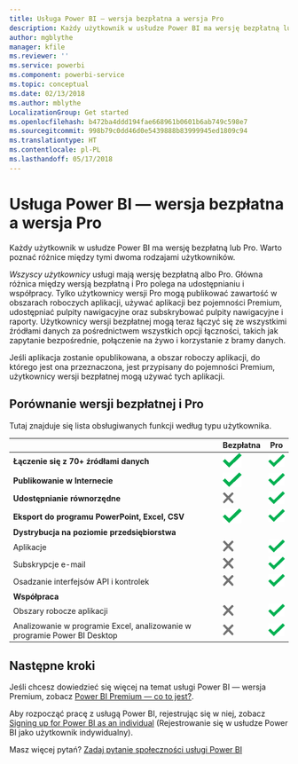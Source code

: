 ```yaml
---
title: Usługa Power BI — wersja bezpłatna a wersja Pro
description: Każdy użytkownik w usłudze Power BI ma wersję bezpłatną lub Pro. Warto poznać różnice między tymi dwoma rodzajami użytkowników.
author: mgblythe
manager: kfile
ms.reviewer: ''
ms.service: powerbi
ms.component: powerbi-service
ms.topic: conceptual
ms.date: 02/13/2018
ms.author: mblythe
LocalizationGroup: Get started
ms.openlocfilehash: b472ba4ddd194fae668961b0601b6ab749c598e7
ms.sourcegitcommit: 998b79c0dd46d0e5439888b83999945ed1809c94
ms.translationtype: HT
ms.contentlocale: pl-PL
ms.lasthandoff: 05/17/2018
---
```

# <a name="power-bi-free-vs-pro"></a>Usługa Power BI — wersja bezpłatna a wersja Pro
Każdy użytkownik w usłudze Power BI ma wersję bezpłatną lub Pro. Warto poznać różnice między tymi dwoma rodzajami użytkowników.

*Wszyscy użytkownicy* usługi mają wersję bezpłatną albo Pro. Główna różnica między wersją bezpłatną i Pro polega na udostępnianiu i współpracy. Tylko użytkownicy wersji Pro mogą publikować zawartość w obszarach roboczych aplikacji, używać aplikacji bez pojemności Premium, udostępniać pulpity nawigacyjne oraz subskrybować pulpity nawigacyjne i raporty. Użytkownicy wersji bezpłatnej mogą teraz łączyć się ze wszystkimi źródłami danych za pośrednictwem wszystkich opcji łączności, takich jak zapytanie bezpośrednie, połączenie na żywo i korzystanie z bramy danych.

Jeśli aplikacja zostanie opublikowana, a obszar roboczy aplikacji, do którego jest ona przeznaczona, jest przypisany do pojemności Premium, użytkownicy wersji bezpłatnej mogą używać tych aplikacji.

## <a name="free-vs-pro-comparison"></a>Porównanie wersji bezpłatnej i Pro
Tutaj znajduje się lista obsługiwanych funkcji według typu użytkownika.

|  | Bezpłatna | Pro |
| --- | --- | --- |
| **Łączenie się z 70+ źródłami danych** |![](media/service-free-vs-pro/available.png "Dostępne") |![](media/service-free-vs-pro/available.png "Dostępne") |
| **Publikowanie w Internecie** |![](media/service-free-vs-pro/available.png "Dostępne") |![](media/service-free-vs-pro/available.png "Dostępne") |
| **Udostępnianie równorzędne** |![](media/service-free-vs-pro/not-available.png "Niedostępne") |![](media/service-free-vs-pro/available.png "Dostępne") |
| **Eksport do programu PowerPoint, Excel, CSV** |![](media/service-free-vs-pro/available.png "Dostępne") |![](media/service-free-vs-pro/available.png "Dostępne") |
| **Dystrybucja na poziomie przedsiębiorstwa** | | |
| Aplikacje |![](media/service-free-vs-pro/not-available.png "Niedostępne") |![](media/service-free-vs-pro/available.png "Dostępne") |
| Subskrypcje e-mail |![](media/service-free-vs-pro/not-available.png "Niedostępne") |![](media/service-free-vs-pro/available.png "Dostępne") |
| Osadzanie interfejsów API i kontrolek |![](media/service-free-vs-pro/not-available.png "Niedostępne") |![](media/service-free-vs-pro/available.png "Dostępne") |
| **Współpraca** | | |
| Obszary robocze aplikacji |![](media/service-free-vs-pro/not-available.png "Niedostępne") |![](media/service-free-vs-pro/available.png "Dostępne") |
| Analizowanie w programie Excel, analizowanie w programie Power BI Desktop |![](media/service-free-vs-pro/not-available.png "Niedostępne") |![](media/service-free-vs-pro/available.png "Dostępne") |

## <a name="next-steps"></a>Następne kroki
Jeśli chcesz dowiedzieć się więcej na temat usługi Power BI — wersja Premium, zobacz [Power BI Premium — co to jest?](service-premium.md).

Aby rozpocząć pracę z usługą Power BI, rejestrując się w niej, zobacz [Signing up for Power BI as an individual](service-self-service-signup-for-power-bi.md) (Rejestrowanie się w usłudze Power BI jako użytkownik indywidualny).

Masz więcej pytań? [Zadaj pytanie społeczności usługi Power BI](https://community.powerbi.com/)

